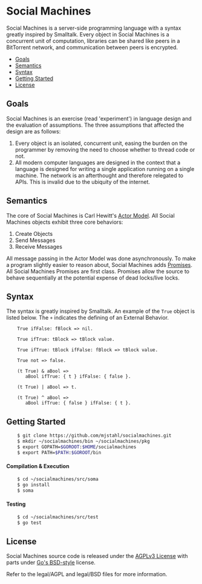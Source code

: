 # Social Machines
Social Machines is a server-side programming language with a syntax greatly inspired by Smalltalk. Every object in Social Machines is a concurrent unit of computation, libraries can be shared like peers in a BitTorrent network, and communication between peers is encrypted.

 * [Goals](#goals)
 * [Semantics](#semantics)
 * [Syntax](#syntax)
 * [Getting Started](#getting-started)
 * [License](#license)

## Goals
Social Machines is an exercise (read 'experiment') in language design and the evaluation of assumptions. The three assumptions that affected the design are as follows:

1. Every object is an isolated, concurrent unit, easing the burden on the programmer by removing the need to choose whether to thread code or not.
2. All modern computer languages are designed in the context that a language is designed for writing a single application running on a single machine. The network is an afterthought and therefore relegated to APIs. This is invalid due to the ubiquity of the internet.

## Semantics
The core of Social Machines is Carl Hewitt's [Actor Model](https://en.wikipedia.org/wiki/Actor_model). All Social Machines objects exhibit three core behaviors:

1. Create Objects
2. Send Messages
3. Receive Messages

All message passing in the Actor Model was done asynchronously. To make a program slightly easier to reason about, Social Machines adds [Promises](https://en.wikipedia.org/wiki/Futures_and_promises). All Social Machines Promises are first class.  Promises allow the source to behave sequentially at the potential expense of dead locks/live locks.

## Syntax
The syntax is greatly inspired by Smalltalk.  An example of the ```True``` object is listed below. The ```+``` indicates the defining of an External Behavior.
```smalltalk
    True ifFalse: fBlock => nil.

    True ifTrue: tBlock => tBlock value.

    True ifTrue: tBlock ifFalse: fBlock => tBlock value.

    True not => false.

    (t True) & aBool =>
       aBool ifTrue: { t } ifFalse: { false }.

    (t True) | aBool => t.

    (t True) ^ aBool =>
       aBool ifTrue: { false } ifFalse: { t }.
```
## Getting Started
```bash
    $ git clone https://github.com/mjstahl/socialmachines.git
    $ mkdir ~/socialmachines/bin ~/socialmachines/pkg
    $ export GOPATH=$GOROOT:$HOME/socialmachines
    $ export PATH=$PATH:$GOROOT/bin
```

#### Compilation & Execution
```bash
    $ cd ~/socialmachines/src/soma
    $ go install
    $ soma
```
#### Testing
```bash
    $ cd ~/socialmachines/src/test
    $ go test
```

## License
Social Machines source code is released under the [AGPLv3 License](https://www.gnu.org/licenses/agpl-3.0.html) with parts under [Go's BSD-style](https://github.com/mjstahl/socialmachines/blob/master/legal/BSD-LICENSE) license.

Refer to the legal/AGPL and legal/BSD files for more information.
